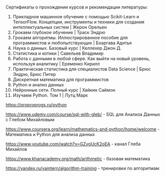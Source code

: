 Сертификаты о прохождении курсов и рекомендации литературы:


01. Прикладное машинное обучение с помощью Scikit-Learn и TensorFlow. Концепции, инструменты и техники для создания интеллектуальных систем | Жерон Орельен
02. Грокаем глубокое обучение | Траск Эндрю
03. Грокаем алгоритмы. Иллюстрированное пособие для программистов и любопытствующих | Бхаргава Адитья
04. Наука о данных. Базовый курс | Келлехер Джон Д.
05. Статистика и котики | Савельев Владимир
06. Работа с данными в любой сфере. Как выйти на новый уровень, используя аналитику | Еременко Кирилл
07. Практическая статистика для специалистов Data Science | Брюс Эндрю, Брюс Питер
08. Дискретная математика для программистов
09. Python и анализ данных
10. Нейронные сети. Полный курс | Хайкин Саймон
11. Изучаем Python. Том 1 | Лутц Марк

https://proproprogs.ru/python

https://www.udemy.com/course/sql-with-gleb/ - SQL для Анализа Данных с Глебом Михайловым

https://www.coursera.org/learn/mathematics-and-python/home/welcome - Математика и Python для анализа данных

https://www.youtube.com/watch?v=GZvgUcK2oEA - канал Глеба Михайлов

https://www.khanacademy.org/math/arithmetic - базовая математика

https://yandex.ru/yaintern/algorithm-training - тренировки по алгоритмам

